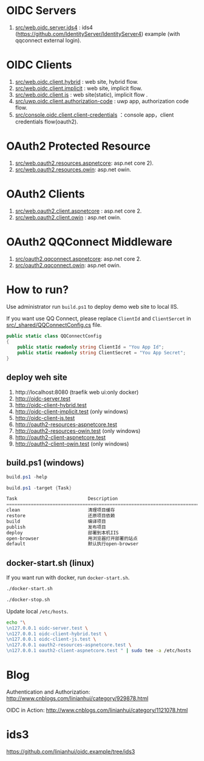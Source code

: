 # OIDC Servers
1. [src/web.oidc.server.ids4](src/web.oidc.server.ids4) : ids4 (https://github.com/IdentityServer/IdentityServer4) example (with qqconnect external login).

# OIDC Clients
1. [src/web.oidc.client.hybrid](src/web.oidc.client.hybrid) : web site, hybrid flow.
1. [src/web.oidc.client.implicit](src/web.oidc.client.implicit) : web site, implicit flow.
1. [src/web.oidc.client.js](src/web.oidc.client.js) : web site(static), implicit flow .
1. [src/uwp.oidc.client.authorization-code](src/uwp.oidc.client.authorization-code) : uwp app, authorization code flow.
1. [src/console.oidc.client.client-credentials](src/console.oidc.client.client-credentials) ：console app，client credentials flow(oauth2).

# OAuth2 Protected Resource
1. [src/web.oauth2.resources.aspnetcore](src/web.oauth2.resources.aspnetcore): asp.net core 2).
1. [src/web.oauth2.resources.owin](src/web.oauth2.resources.owin): asp.net owin.

# OAuth2 Clients
1. [src/web.oauth2.client.aspnetcore](src/web.oauth2.client.aspnetcore) : asp.net core 2.
1. [src/web.oauth2.client.owin](src/web.oauth2.client.owin) : asp.net owin.

# OAuth2 QQConnect Middleware
1. [src/oauth2.qqconnect.aspnetcore](src/oauth2.qqconnect.aspnetcore): asp.net core 2.
1. [src/oauth2.qqconnect.owin](src/oauth2.qqconnect.owin): asp.net owin.

# How to run?
Use administrator run `build.ps1` to deploy demo web site to local IIS. 

If you want use QQ Connect, please replace `ClientId` and `ClientSercet` in [src/_shared/QQConnectConfig.cs](src/_shared/QQConnectConfig.cs) file.
``` csharp
public static class QQConnectConfig
{
    public static readonly string ClientId = "You App Id";
    public static readonly string ClientSecret = "You App Secret";
}
```

## deploy weh site

1. http://localhost:8080 (traefik web ui:only docker)
1. http://oidc-server.test
1. http://oidc-client-hybrid.test
1. http://oidc-client-implicit.test (only windows)
1. http://oidc-client-js.test
1. http://oauth2-resources-aspnetcore.test
1. http://oauth2-resources-owin.test (only windows)
1. http://oauth2-client-aspnetcore.test
1. http://oauth2-client-owin.test (only windows)

## build.ps1 (windows)

```powershell
build.ps1 -help

build.ps1 -target {Task}

Task                          Description
================================================================================
clean                         清理项目缓存
restore                       还原项目依赖
build                         编译项目
publish                       发布项目
deploy                        部署到本机IIS
open-browser                  用浏览器打开部署的站点
default                       默认执行open-browser
```

## docker-start.sh (linux)
If you want run with docker, run `docker-start.sh`.
```bash
./docker-start.sh

./docker-stop.sh
```

Update local `/etc/hosts`.
```bash
echo "\
\n127.0.0.1 oidc-server.test \
\n127.0.0.1 oidc-client-hybrid.test \
\n127.0.0.1 oidc-client-js.test \
\n127.0.0.1 oauth2-resources-aspnetcore.test \
\n127.0.0.1 oauth2-client-aspnetcore.test " | sudo tee -a /etc/hosts
```

# Blog
Authentication and Authorization: http://www.cnblogs.com/linianhui/category/929878.html

OIDC in Action: http://www.cnblogs.com/linianhui/category/1121078.html

# ids3
https://github.com/linianhui/oidc.example/tree/ids3 
